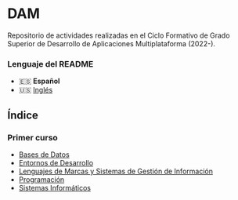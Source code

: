 # DAM
Repositorio de actividades realizadas en el Ciclo Formativo de Grado Superior de Desarrollo de Aplicaciones Multiplataforma (2022-).

### Lenguaje del README
- 🇪🇸 **Español**
- 🇺🇸 [Inglés](./README-en.md)

## Índice
### Primer curso
- [Bases de Datos](./Bases%20de%20datos/)
- [Entornos de Desarrollo](./Entornos%20de%20desarrollo/)
- [Lenguajes de Marcas y Sistemas de Gestión de Información](./Lenguajes%20de%20marcas%20y%20sistemas%20de%20gesti%C3%B3n%20de%20informaci%C3%B3n/)
- [Programación](./Programaci%C3%B3n/)
- [Sistemas Informáticos](./Sistemas%20inform%C3%A1ticos/)
<!---
### Segundo curso
- [Acceso a Datos]()
- [Desarrollo de Interfaces]()
- [Programación Multimedia y Dispositivos Móviles]()
- [Programación de Servicios y Procesos]()
- [Sistemas de Gestión Empresarial]()
